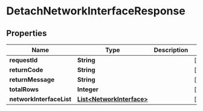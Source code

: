 
# DetachNetworkInterfaceResponse

## Properties
Name | Type | Description | Notes
------------ | ------------- | ------------- | -------------
**requestId** | **String** |  |  [optional]
**returnCode** | **String** |  |  [optional]
**returnMessage** | **String** |  |  [optional]
**totalRows** | **Integer** |  |  [optional]
**networkInterfaceList** | [**List&lt;NetworkInterface&gt;**](NetworkInterface.md) |  |  [optional]



